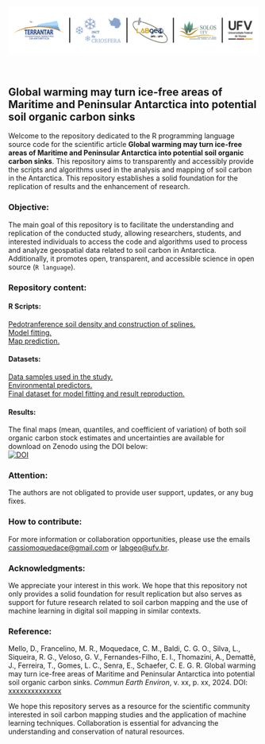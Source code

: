 
<p align="center">
<img src="./img/terrantar_labgeo.png" width="1200">
</p>

<p>&nbsp;</p>

## Global warming may turn ice-free areas of Maritime and Peninsular Antarctica into potential soil organic carbon sinks
Welcome to the repository dedicated to the R programming language source code for the scientific article **Global warming may turn ice-free areas of Maritime and Peninsular Antarctica into potential soil organic carbon sinks**. This repository aims to transparently and accessibly provide the scripts and algorithms used in the analysis and mapping of soil carbon in the Antarctica. This repository establishes a solid foundation for the replication of results and the enhancement of research.


### Objective:
The main goal of this repository is to facilitate the understanding and replication of the conducted study, allowing researchers, students, and interested individuals to access the code and algorithms used to process and analyze geospatial data related to soil carbon in Antarctica. Additionally, it promotes open, transparent, and accessible science in open source (`R language`).



### Repository content:
#### R Scripts:
[Pedotranference soil density and construction of splines.](./pages/pedotransfer_splines.md)<br>
[Model fitting.](./pages/fit_model.md)<br>
[Map prediction.](./pages/pred_map.md)<br>



#### Datasets:
[Data samples used in the study.](./datasets/dataset_soc_stock_antarctica.csv)<br>
[Environmental predictors.](./pages/predictors.md)<br>
[Final dataset for model fitting and result reproduction.](./pages/dataset_ocs.md)<br>

#### Results:
The final maps (mean, quantiles, and coefficient of variation) of both soil organic carbon stock estimates and uncertainties are available for download on Zenodo using the DOI below:<br>
[![DOI](https://zenodo.org/badge/DOI/10.5281/zenodo.14004139.svg)](https://doi.org/10.5281/zenodo.14004139)


### Attention:
The authors are not obligated to provide user support, updates, or any bug fixes.


### How to contribute:
For more information or collaboration opportunities, please use the emails cassiomoquedace@gmail.com or labgeo@ufv.br.


### Acknowledgments:
We appreciate your interest in this work. We hope that this repository not only provides a solid foundation for result replication but also serves as support for future research related to soil carbon mapping and the use of machine learning in digital soil mapping in similar contexts.



### Reference:
Mello, D., Francelino, M. R., Moquedace, C. M., Baldi, C. G. O., Silva, L., Siqueira, R. G., Veloso, G. V., Fernandes-Filho, E. I., Thomazini, A., Demattê, J.,  Ferreira, T., Gomes, L. C., Senra, E., Schaefer, C. E. G. R.  Global warming may turn ice-free areas of Maritime and Peninsular Antarctica into potential soil organic carbon sinks. *Commun Earth Environ*, v. xx, p. xx, 2024. DOI: [xxxxxxxxxxxxxx](https:xxxxxxxxxxxxx)


We hope this repository serves as a resource for the scientific community interested in soil carbon mapping studies and the application of machine learning techniques. Collaboration is essential for advancing the understanding and conservation of natural resources.
